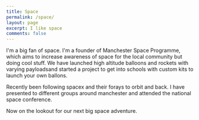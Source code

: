 ```yaml
---
title: Space
permalink: /space/
layout: page
excerpt: I like space
comments: false
---
```


I'm a big fan of space. I'm a founder of Manchester Space Programme, which aims to increase awareness of space for the local community but doing cool stuff. We have launched high altitude balloons and rockets with varying payloadsand started a project to get into schools with custom kits to launch your own ballons.

Recently been following spacex and their forays to orbit and back. I have presented to different groups around manchester and attended the national space conference.

Now on the lookout for our next big space adventure.
